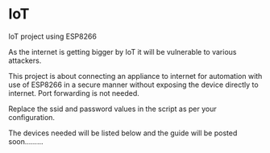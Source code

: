 # IoT
IoT project using ESP8266

As the internet is getting bigger by IoT it will be vulnerable to various attackers.

This project is about connecting an appliance to internet for automation with use of ESP8266 in a secure manner without exposing the device directly to internet. Port forwarding is not needed.

Replace the ssid and password values in the script as per your configuration.

The devices needed will be listed below and the guide will be posted soon.........
